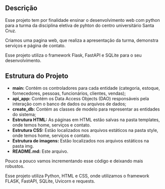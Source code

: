 ## Descrição

Esse projeto tem por finalidade ensinar o desenvolvimento web com python para a turma da disciplina eletiva de pyhton do centro universitário Santa Cruz.

Criamos uma pagina web, que realiza a apresentação da turma, demonstra serviços e página de contato.

Esse projeto utiliza o framework Flask, FastAPI e SQLite para o seu desenvolvimento.

## Estrutura do Projeto
- **main:** Contém os controladores para cada entidade (categoria, estoque, fornecedores, pessoas, funcionários, clientes, vendas);
- **api_app:** Contém os Data Access Objects (DAO) responsáveis pela interação com o banco de dados ou arquivos de dados;
- **create_db:** Contém as classes de modelo para representar as entidades do sistema;
- **Estrutura HTML:** As páginas em HTML estão salvas na pasta templates, onde temos home, serviços e contato.
- **Estrutura CSS:** Estão localizados nos arquivos estáticos na pasta style, onde temos home, serviços e contato.
- **Estrutura de imagens:** Estão localizados nos arquivos estáticos na pasta img. 
- **README.md:** Este arquivo.

Pouco a pouco vamos incrementando esse código e deixando mais robustos.

Esse projeto utiliza Python, HTML e CSS, onde utilizamos o framework FLASK, FastAPI, SQLite, Uvicorn e requests.